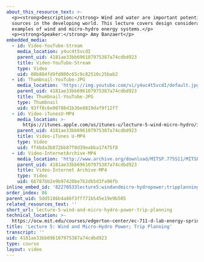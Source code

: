 ```yaml
---
about_this_resource_text: >-
  <p><strong>Description:</strong> Wind and water are important potential energy
  sources in the developing world. This lecture covers design considerations and
  examples of wind and micro-hydro energy systems.</p>
  <p><strong>Speaker:</strong> Amy Banzaert</p>
embedded_media:
  - id: Video-YouTube-Stream
    media_location: y4uc4t5vcdI
    parent_uid: 4181ae33bb696107975387a74cdbd923
    title: Video-YouTube-Stream
    type: Video
    uid: 00b884fd9fd000c65c9c82510c25bab2
  - id: Thumbnail-YouTube-JPG
    media_location: 'https://img.youtube.com/vi/y4uc4t5vcdI/default.jpg'
    parent_uid: 4181ae33bb696107975387a74cdbd923
    title: Thumbnail-YouTube-JPG
    type: Thumbnail
    uid: 93ff8c6e00788d1b36e8819daf9f12f7
  - id: Video-iTunesU-MP4
    media_location: >-
      https://itunes.apple.com/us/itunes-u/lecture-5-wind-micro-hydro/id591211144?i=127630215
    parent_uid: 4181ae33bb696107975387a74cdbd923
    title: Video-iTunes U-MP4
    type: Video
    uid: ff4bda3b872bb87f8d39eabba17475f8
  - id: Video-InternetArchive-MP4
    media_location: 'http://www.archive.org/download/MITSP.775S11/MITSP_775S11lec05_300k.mp4'
    parent_uid: 4181ae33bb696107975387a74cdbd923
    title: Video-Internet Archive-MP4
    type: Video
    uid: 66787bb2e9b97420be7b2db5d3fa98fb
inline_embed_id: '82270533lecture5:windandmicro-hydropower;tripplanning20742702'
order_index: 86
parent_uid: 5dd5186b4a86f3ff771b545e19e9b505
related_resources_text: ''
short_url: lecture-5-wind-and-micro-hydro-power-trip-planning
technical_location: >-
  https://ocw.mit.edu/courses/edgerton-center/ec-711-d-lab-energy-spring-2011/wind-micro-hydro/lecture-5-wind-and-micro-hydro-power-trip-planning
title: 'Lecture 5: Wind and Micro-Hydro Power; Trip Planning'
transcript: ''
uid: 4181ae33bb696107975387a74cdbd923
type: course
layout: video
---
```


